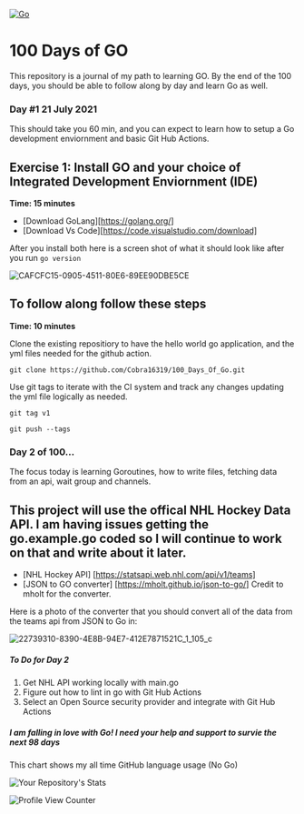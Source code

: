 [![Go](https://github.com/Cobra16319/100_Days_Of_Go/actions/workflows/go.yml/badge.svg)](https://github.com/Cobra16319/100_Days_Of_Go/actions/workflows/go.yml)


# 100 Days of GO

This repository is a journal of my path to learning GO.
By the end of the 100 days, you should be able to follow along by day and learn Go as well.

### Day #1 21 July 2021 

This should take you 60 min, and you can expect to learn how to setup a Go development enviornment and basic Git Hub Actions.


## Exercise 1: Install GO and your choice of Integrated Development Enviornment (IDE)

**Time: 15 minutes**


* [Download GoLang][https://golang.org/]   
* [Download Vs Code][https://code.visualstudio.com/download]

After you install both here is a screen shot of what it should look like after you run `go version` 

![CAFCFC15-0905-4511-80E6-89EE90DBE5CE](https://user-images.githubusercontent.com/46206055/126569451-381c19e0-e306-467d-94e0-9c9ca4224ffa.jpeg)
 


## To follow along follow these steps 

**Time: 10 minutes**

Clone the existing repositiory to have the hello world go application, and the yml files needed for the github action. 

``
git clone https://github.com/Cobra16319/100_Days_Of_Go.git
``  

Use git tags to iterate with the CI system and track any changes updating the yml file logically as needed.


``
git tag v1
``


``
git push --tags
``

### Day 2 of 100...

The focus today is learning Goroutines, how to write files, fetching data from an api, wait group and channels.  


## This project will use the offical NHL Hockey Data API. I am having issues getting the go.example.go coded so I will continue to work on that and write about it later. 


* [NHL Hockey API] [https://statsapi.web.nhl.com/api/v1/teams] 
* [JSON to GO converter] [https://mholt.github.io/json-to-go/] Credit to mholt for the converter. 


Here is a photo of the converter that you should convert all of the data from the teams api from JSON to Go in: 

![22739310-8390-4E8B-94E7-412E7871521C_1_105_c](https://user-images.githubusercontent.com/46206055/126576973-81892e70-6fd3-4105-8d53-31e090e182fc.jpeg)


##### To Do for Day 2 

1. Get NHL API working locally with main.go
2. Figure out how to lint in go with Git Hub Actions
3. Select an Open Source security provider and integrate with Git Hub Actions


 

##### I am falling in love with Go! I need your help and support to survie the next 98 days

This chart shows my all time GitHub language usage (No Go)

![Your Repository's Stats](https://github-readme-stats.vercel.app/api/top-langs/?username=cobra16319&theme=blue-green)

![Profile View Counter](https://komarev.com/ghpvc/?username=Your_cobra16319)
